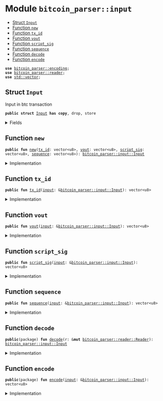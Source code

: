 
<a name="bitcoin_parser_input"></a>

# Module `bitcoin_parser::input`



-  [Struct `Input`](#bitcoin_parser_input_Input)
-  [Function `new`](#bitcoin_parser_input_new)
-  [Function `tx_id`](#bitcoin_parser_input_tx_id)
-  [Function `vout`](#bitcoin_parser_input_vout)
-  [Function `script_sig`](#bitcoin_parser_input_script_sig)
-  [Function `sequence`](#bitcoin_parser_input_sequence)
-  [Function `decode`](#bitcoin_parser_input_decode)
-  [Function `encode`](#bitcoin_parser_input_encode)


<pre><code><b>use</b> <a href="../bitcoin_parser/encoding.md#bitcoin_parser_encoding">bitcoin_parser::encoding</a>;
<b>use</b> <a href="../bitcoin_parser/reader.md#bitcoin_parser_reader">bitcoin_parser::reader</a>;
<b>use</b> <a href="../dependencies/std/vector.md#std_vector">std::vector</a>;
</code></pre>



<a name="bitcoin_parser_input_Input"></a>

## Struct `Input`

Input in btc transaction


<pre><code><b>public</b> <b>struct</b> <a href="../bitcoin_parser/input.md#bitcoin_parser_input_Input">Input</a> <b>has</b> <b>copy</b>, drop, store
</code></pre>



<details>
<summary>Fields</summary>


<dl>
<dt>
<code><a href="../bitcoin_parser/input.md#bitcoin_parser_input_tx_id">tx_id</a>: vector&lt;u8&gt;</code>
</dt>
<dd>
</dd>
<dt>
<code><a href="../bitcoin_parser/input.md#bitcoin_parser_input_vout">vout</a>: vector&lt;u8&gt;</code>
</dt>
<dd>
</dd>
<dt>
<code><a href="../bitcoin_parser/input.md#bitcoin_parser_input_script_sig">script_sig</a>: vector&lt;u8&gt;</code>
</dt>
<dd>
</dd>
<dt>
<code><a href="../bitcoin_parser/input.md#bitcoin_parser_input_sequence">sequence</a>: vector&lt;u8&gt;</code>
</dt>
<dd>
</dd>
</dl>


</details>

<a name="bitcoin_parser_input_new"></a>

## Function `new`



<pre><code><b>public</b> <b>fun</b> <a href="../bitcoin_parser/input.md#bitcoin_parser_input_new">new</a>(<a href="../bitcoin_parser/input.md#bitcoin_parser_input_tx_id">tx_id</a>: vector&lt;u8&gt;, <a href="../bitcoin_parser/input.md#bitcoin_parser_input_vout">vout</a>: vector&lt;u8&gt;, <a href="../bitcoin_parser/input.md#bitcoin_parser_input_script_sig">script_sig</a>: vector&lt;u8&gt;, <a href="../bitcoin_parser/input.md#bitcoin_parser_input_sequence">sequence</a>: vector&lt;u8&gt;): <a href="../bitcoin_parser/input.md#bitcoin_parser_input_Input">bitcoin_parser::input::Input</a>
</code></pre>



<details>
<summary>Implementation</summary>


<pre><code><b>public</b> <b>fun</b> <a href="../bitcoin_parser/input.md#bitcoin_parser_input_new">new</a>(
    <a href="../bitcoin_parser/input.md#bitcoin_parser_input_tx_id">tx_id</a>: vector&lt;u8&gt;,
    <a href="../bitcoin_parser/input.md#bitcoin_parser_input_vout">vout</a>: vector&lt;u8&gt;,
    <a href="../bitcoin_parser/input.md#bitcoin_parser_input_script_sig">script_sig</a>: vector&lt;u8&gt;,
    <a href="../bitcoin_parser/input.md#bitcoin_parser_input_sequence">sequence</a>: vector&lt;u8&gt;,
): <a href="../bitcoin_parser/input.md#bitcoin_parser_input_Input">Input</a> {
    <a href="../bitcoin_parser/input.md#bitcoin_parser_input_Input">Input</a> {
        <a href="../bitcoin_parser/input.md#bitcoin_parser_input_tx_id">tx_id</a>,
        <a href="../bitcoin_parser/input.md#bitcoin_parser_input_vout">vout</a>,
        <a href="../bitcoin_parser/input.md#bitcoin_parser_input_script_sig">script_sig</a>,
        <a href="../bitcoin_parser/input.md#bitcoin_parser_input_sequence">sequence</a>,
    }
}
</code></pre>



</details>

<a name="bitcoin_parser_input_tx_id"></a>

## Function `tx_id`



<pre><code><b>public</b> <b>fun</b> <a href="../bitcoin_parser/input.md#bitcoin_parser_input_tx_id">tx_id</a>(<a href="../bitcoin_parser/input.md#bitcoin_parser_input">input</a>: &<a href="../bitcoin_parser/input.md#bitcoin_parser_input_Input">bitcoin_parser::input::Input</a>): vector&lt;u8&gt;
</code></pre>



<details>
<summary>Implementation</summary>


<pre><code><b>public</b> <b>fun</b> <a href="../bitcoin_parser/input.md#bitcoin_parser_input_tx_id">tx_id</a>(<a href="../bitcoin_parser/input.md#bitcoin_parser_input">input</a>: &<a href="../bitcoin_parser/input.md#bitcoin_parser_input_Input">Input</a>): vector&lt;u8&gt; {
    <a href="../bitcoin_parser/input.md#bitcoin_parser_input">input</a>.<a href="../bitcoin_parser/input.md#bitcoin_parser_input_tx_id">tx_id</a>
}
</code></pre>



</details>

<a name="bitcoin_parser_input_vout"></a>

## Function `vout`



<pre><code><b>public</b> <b>fun</b> <a href="../bitcoin_parser/input.md#bitcoin_parser_input_vout">vout</a>(<a href="../bitcoin_parser/input.md#bitcoin_parser_input">input</a>: &<a href="../bitcoin_parser/input.md#bitcoin_parser_input_Input">bitcoin_parser::input::Input</a>): vector&lt;u8&gt;
</code></pre>



<details>
<summary>Implementation</summary>


<pre><code><b>public</b> <b>fun</b> <a href="../bitcoin_parser/input.md#bitcoin_parser_input_vout">vout</a>(<a href="../bitcoin_parser/input.md#bitcoin_parser_input">input</a>: &<a href="../bitcoin_parser/input.md#bitcoin_parser_input_Input">Input</a>): vector&lt;u8&gt; {
    <a href="../bitcoin_parser/input.md#bitcoin_parser_input">input</a>.<a href="../bitcoin_parser/input.md#bitcoin_parser_input_vout">vout</a>
}
</code></pre>



</details>

<a name="bitcoin_parser_input_script_sig"></a>

## Function `script_sig`



<pre><code><b>public</b> <b>fun</b> <a href="../bitcoin_parser/input.md#bitcoin_parser_input_script_sig">script_sig</a>(<a href="../bitcoin_parser/input.md#bitcoin_parser_input">input</a>: &<a href="../bitcoin_parser/input.md#bitcoin_parser_input_Input">bitcoin_parser::input::Input</a>): vector&lt;u8&gt;
</code></pre>



<details>
<summary>Implementation</summary>


<pre><code><b>public</b> <b>fun</b> <a href="../bitcoin_parser/input.md#bitcoin_parser_input_script_sig">script_sig</a>(<a href="../bitcoin_parser/input.md#bitcoin_parser_input">input</a>: &<a href="../bitcoin_parser/input.md#bitcoin_parser_input_Input">Input</a>): vector&lt;u8&gt; {
    <a href="../bitcoin_parser/input.md#bitcoin_parser_input">input</a>.<a href="../bitcoin_parser/input.md#bitcoin_parser_input_script_sig">script_sig</a>
}
</code></pre>



</details>

<a name="bitcoin_parser_input_sequence"></a>

## Function `sequence`



<pre><code><b>public</b> <b>fun</b> <a href="../bitcoin_parser/input.md#bitcoin_parser_input_sequence">sequence</a>(<a href="../bitcoin_parser/input.md#bitcoin_parser_input">input</a>: &<a href="../bitcoin_parser/input.md#bitcoin_parser_input_Input">bitcoin_parser::input::Input</a>): vector&lt;u8&gt;
</code></pre>



<details>
<summary>Implementation</summary>


<pre><code><b>public</b> <b>fun</b> <a href="../bitcoin_parser/input.md#bitcoin_parser_input_sequence">sequence</a>(<a href="../bitcoin_parser/input.md#bitcoin_parser_input">input</a>: &<a href="../bitcoin_parser/input.md#bitcoin_parser_input_Input">Input</a>): vector&lt;u8&gt; {
    <a href="../bitcoin_parser/input.md#bitcoin_parser_input">input</a>.<a href="../bitcoin_parser/input.md#bitcoin_parser_input_sequence">sequence</a>
}
</code></pre>



</details>

<a name="bitcoin_parser_input_decode"></a>

## Function `decode`



<pre><code><b>public</b>(package) <b>fun</b> <a href="../bitcoin_parser/input.md#bitcoin_parser_input_decode">decode</a>(r: &<b>mut</b> <a href="../bitcoin_parser/reader.md#bitcoin_parser_reader_Reader">bitcoin_parser::reader::Reader</a>): <a href="../bitcoin_parser/input.md#bitcoin_parser_input_Input">bitcoin_parser::input::Input</a>
</code></pre>



<details>
<summary>Implementation</summary>


<pre><code><b>public</b>(package) <b>fun</b> <a href="../bitcoin_parser/input.md#bitcoin_parser_input_decode">decode</a>(r: &<b>mut</b> Reader): <a href="../bitcoin_parser/input.md#bitcoin_parser_input_Input">Input</a> {
    <b>let</b> <a href="../bitcoin_parser/input.md#bitcoin_parser_input_tx_id">tx_id</a> = r.read(32);
    <b>let</b> <a href="../bitcoin_parser/input.md#bitcoin_parser_input_vout">vout</a> = r.read(4);
    <b>let</b> script_sig_size = r.read_compact_size();
    <b>let</b> <a href="../bitcoin_parser/input.md#bitcoin_parser_input_script_sig">script_sig</a> = r.read(script_sig_size);
    <b>let</b> <a href="../bitcoin_parser/input.md#bitcoin_parser_input_sequence">sequence</a> = r.read(4);
    <a href="../bitcoin_parser/input.md#bitcoin_parser_input_Input">Input</a> {
        <a href="../bitcoin_parser/input.md#bitcoin_parser_input_tx_id">tx_id</a>,
        <a href="../bitcoin_parser/input.md#bitcoin_parser_input_vout">vout</a>,
        <a href="../bitcoin_parser/input.md#bitcoin_parser_input_script_sig">script_sig</a>,
        <a href="../bitcoin_parser/input.md#bitcoin_parser_input_sequence">sequence</a>,
    }
}
</code></pre>



</details>

<a name="bitcoin_parser_input_encode"></a>

## Function `encode`



<pre><code><b>public</b>(package) <b>fun</b> <a href="../bitcoin_parser/input.md#bitcoin_parser_input_encode">encode</a>(<a href="../bitcoin_parser/input.md#bitcoin_parser_input">input</a>: &<a href="../bitcoin_parser/input.md#bitcoin_parser_input_Input">bitcoin_parser::input::Input</a>): vector&lt;u8&gt;
</code></pre>



<details>
<summary>Implementation</summary>


<pre><code><b>public</b>(package) <b>fun</b> <a href="../bitcoin_parser/input.md#bitcoin_parser_input_encode">encode</a>(<a href="../bitcoin_parser/input.md#bitcoin_parser_input">input</a>: &<a href="../bitcoin_parser/input.md#bitcoin_parser_input_Input">Input</a>): vector&lt;u8&gt; {
    <b>let</b> <b>mut</b> raw_input = vector[];
    raw_input.append(<a href="../bitcoin_parser/input.md#bitcoin_parser_input">input</a>.<a href="../bitcoin_parser/input.md#bitcoin_parser_input_tx_id">tx_id</a>);
    raw_input.append(<a href="../bitcoin_parser/input.md#bitcoin_parser_input">input</a>.<a href="../bitcoin_parser/input.md#bitcoin_parser_input_vout">vout</a>);
    raw_input.append(u64_to_varint_bytes(<a href="../bitcoin_parser/input.md#bitcoin_parser_input">input</a>.<a href="../bitcoin_parser/input.md#bitcoin_parser_input_script_sig">script_sig</a>.length()));
    raw_input.append(<a href="../bitcoin_parser/input.md#bitcoin_parser_input">input</a>.<a href="../bitcoin_parser/input.md#bitcoin_parser_input_script_sig">script_sig</a>);
    raw_input.append(<a href="../bitcoin_parser/input.md#bitcoin_parser_input">input</a>.<a href="../bitcoin_parser/input.md#bitcoin_parser_input_sequence">sequence</a>);
    raw_input
}
</code></pre>



</details>
